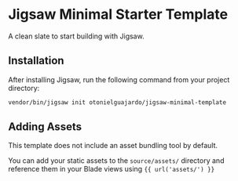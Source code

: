 # Jigsaw Minimal Starter Template

A clean slate to start building with Jigsaw.

## Installation

After installing Jigsaw, run the following command from your project directory:

```bash
vendor/bin/jigsaw init otonielguajardo/jigsaw-minimal-template
```

## Adding Assets

This template does not include an asset bundling tool by default.

You can add your static assets to the `source/assets/` directory and reference them in your Blade views using `{{ url('assets/') }}`